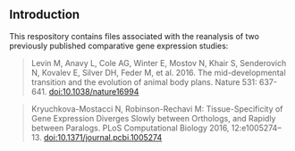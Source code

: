## Introduction

This respository contains files associated with the reanalysis of two 
previously published comparative gene expression studies:


> Levin M, Anavy L, Cole AG, Winter E, Mostov N, Khair S, Senderovich N, Kovalev E, Silver DH, Feder M, et al. 2016. The mid-developmental transition and the evolution of animal body plans. Nature 531: 637-641. [doi:10.1038/nature16994](http://dx.doi.org/10.1038/nature16994)

> Kryuchkova-Mostacci N, Robinson-Rechavi M: Tissue-Specificity of Gene Expression Diverges Slowly between Orthologs, and Rapidly between Paralogs. PLoS Computational Biology 2016, 12:e1005274–13. [doi:10.1371/journal.pcbi.1005274](http://dx.doi.org/10.1371/journal.pcbi.1005274)


